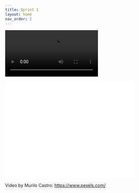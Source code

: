 ```yaml
---
title: Sprint 1
layout: home
nav_order: 2
---
```



![Watch the video](./sample_video.mp4)


<iframe width="420" height="315" src="./sample_video.mp4" frameborder="0" allowfullscreen></iframe>



Video by Murilo Castro: https://www.pexels.com/
